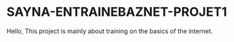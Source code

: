 # SAYNA-ENTRAINEBAZNET-PROJET1
Hello, This project is mainly about training on the basics of the internet.
